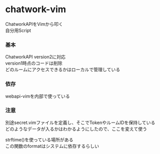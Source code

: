 # chatwork-vim
ChatworkAPIをVimから叩く  
自分用Script  

### 基本
ChatworkAPI version2に対応  
version1時点のコードは削除  
どのルームにアクセスできるかはローカルで管理している  

### 依存
webapi-vimを内部で使っている  

### 注意
別途secret.vimファイルを定義し、そこでTokenやルームIDを保持している  
どのようなデータが入るかはわかるようにしたので、ここを変えて使う  

strftime()を使っている場所がある  
この関数のformatはシステムに依存するらしい  

